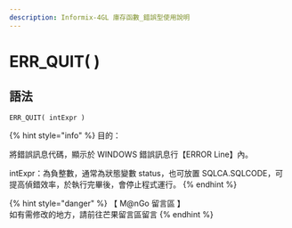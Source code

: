 ```yaml
---
description: Informix-4GL 庫存函數_錯誤型使用說明
---
```


# ERR\_QUIT( )

## 語法

```
ERR_QUIT( intExpr )
```

{% hint style="info" %}
目的：

將錯誤訊息代碼，顯示於 WINDOWS 錯誤訊息行【ERROR Line】內。

intExpr：為負整數，通常為狀態變數 status，也可放置 SQLCA.SQLCODE，可提高偵錯效率，於執行完畢後，會停止程式運行。
{% endhint %}

{% hint style="danger" %}
【 M@nGo 留言區 】\
如有需修改的地方，請前往芒果留言區留言
{% endhint %}
